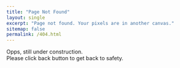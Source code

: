 ```yaml
---
title: "Page Not Found"
layout: single
excerpt: "Page not found. Your pixels are in another canvas."
sitemap: false
permalink: /404.html
---
```


Opps, still under construction.  
Please click back button to get back to safety.
